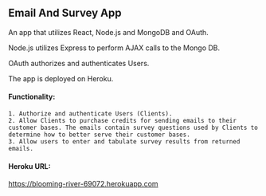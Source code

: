 ## Email And Survey App

An app that utilizes React, Node.js and MongoDB and OAuth. 

Node.js utilizes Express to perform AJAX calls to the Mongo DB.

OAuth authorizes and authenticates Users.

The app is deployed on Heroku.

#### Functionality:

    1. Authorize and authenticate Users (Clients).
    2. Allow Clients to purchase credits for sending emails to their customer bases. The emails contain survey questions used by Clients to determine how to better serve their customer bases.
    3. Allow users to enter and tabulate survey results from returned emails.


#### Heroku URL: 
https://blooming-river-69072.herokuapp.com